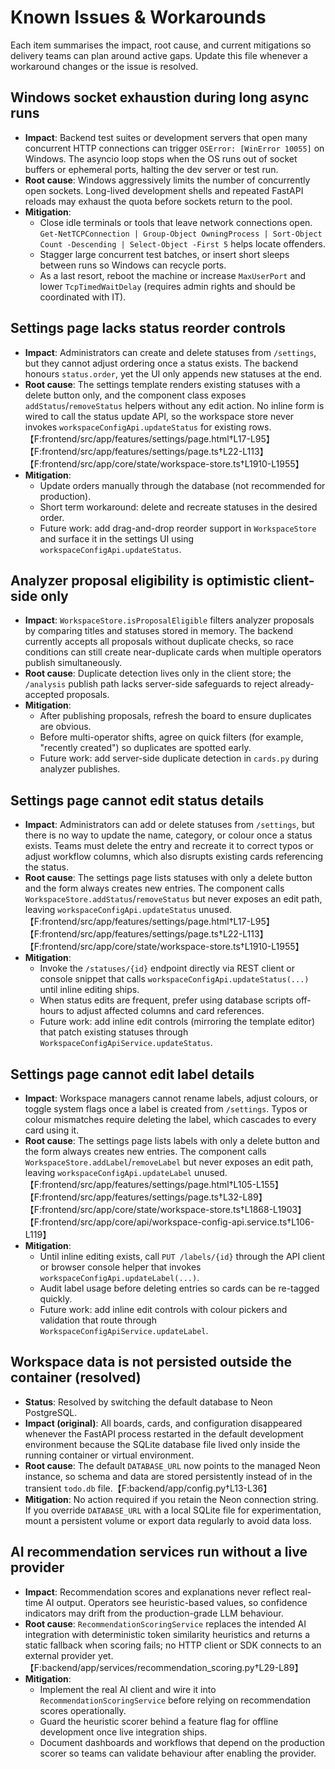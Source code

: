 # Known Issues & Workarounds

Each item summarises the impact, root cause, and current mitigations so delivery teams can plan around active gaps. Update this file whenever a workaround changes or the issue is resolved.

## Windows socket exhaustion during long async runs
- **Impact**: Backend test suites or development servers that open many concurrent HTTP connections can trigger `OSError: [WinError 10055]` on Windows. The asyncio loop stops when the OS runs out of socket buffers or ephemeral ports, halting the dev server or test run.
- **Root cause**: Windows aggressively limits the number of concurrently open sockets. Long-lived development shells and repeated FastAPI reloads may exhaust the quota before sockets return to the pool.
- **Mitigation**:
  - Close idle terminals or tools that leave network connections open. `Get-NetTCPConnection | Group-Object OwningProcess | Sort-Object Count -Descending | Select-Object -First 5` helps locate offenders.
  - Stagger large concurrent test batches, or insert short sleeps between runs so Windows can recycle ports.
  - As a last resort, reboot the machine or increase `MaxUserPort` and lower `TcpTimedWaitDelay` (requires admin rights and should be coordinated with IT).

## Settings page lacks status reorder controls
- **Impact**: Administrators can create and delete statuses from `/settings`, but they cannot adjust ordering once a status exists. The backend honours `status.order`, yet the UI only appends new statuses at the end.
- **Root cause**: The settings template renders existing statuses with a delete button only, and the component class exposes `addStatus`/`removeStatus` helpers without any edit action. No inline form is wired to call the status update API, so the workspace store never invokes `workspaceConfigApi.updateStatus` for existing rows.【F:frontend/src/app/features/settings/page.html†L17-L95】【F:frontend/src/app/features/settings/page.ts†L22-L113】【F:frontend/src/app/core/state/workspace-store.ts†L1910-L1955】
- **Mitigation**:
  - Update orders manually through the database (not recommended for production).
  - Short term workaround: delete and recreate statuses in the desired order.
  - Future work: add drag-and-drop reorder support in `WorkspaceStore` and surface it in the settings UI using `workspaceConfigApi.updateStatus`.

## Analyzer proposal eligibility is optimistic client-side only
- **Impact**: `WorkspaceStore.isProposalEligible` filters analyzer proposals by comparing titles and statuses stored in memory. The backend currently accepts all proposals without duplicate checks, so race conditions can still create near-duplicate cards when multiple operators publish simultaneously.
- **Root cause**: Duplicate detection lives only in the client store; the `/analysis` publish path lacks server-side safeguards to reject already-accepted proposals.
- **Mitigation**:
  - After publishing proposals, refresh the board to ensure duplicates are obvious.
  - Before multi-operator shifts, agree on quick filters (for example, "recently created") so duplicates are spotted early.
  - Future work: add server-side duplicate detection in `cards.py` during analyzer publishes.

## Settings page cannot edit status details
- **Impact**: Administrators can add or delete statuses from `/settings`, but there is no way to update the name, category, or colour once a status exists. Teams must delete the entry and recreate it to correct typos or adjust workflow columns, which also disrupts existing cards referencing the status.
- **Root cause**: The settings page lists statuses with only a delete button and the form always creates new entries. The component calls `WorkspaceStore.addStatus`/`removeStatus` but never exposes an edit path, leaving `workspaceConfigApi.updateStatus` unused.【F:frontend/src/app/features/settings/page.html†L17-L95】【F:frontend/src/app/features/settings/page.ts†L22-L113】【F:frontend/src/app/core/state/workspace-store.ts†L1910-L1955】
- **Mitigation**:
  - Invoke the `/statuses/{id}` endpoint directly via REST client or console snippet that calls `workspaceConfigApi.updateStatus(...)` until inline editing ships.
  - When status edits are frequent, prefer using database scripts off-hours to adjust affected columns and card references.
  - Future work: add inline edit controls (mirroring the template editor) that patch existing statuses through `WorkspaceConfigApiService.updateStatus`.

## Settings page cannot edit label details
- **Impact**: Workspace managers cannot rename labels, adjust colours, or toggle system flags once a label is created from `/settings`. Typos or colour mismatches require deleting the label, which cascades to every card using it.
- **Root cause**: The settings page lists labels with only a delete button and the form always creates new entries. The component calls `WorkspaceStore.addLabel`/`removeLabel` but never exposes an edit path, leaving `workspaceConfigApi.updateLabel` unused.【F:frontend/src/app/features/settings/page.html†L105-L155】【F:frontend/src/app/features/settings/page.ts†L32-L89】【F:frontend/src/app/core/state/workspace-store.ts†L1868-L1903】【F:frontend/src/app/core/api/workspace-config-api.service.ts†L106-L119】
- **Mitigation**:
  - Until inline editing exists, call `PUT /labels/{id}` through the API client or browser console helper that invokes `workspaceConfigApi.updateLabel(...)`.
  - Audit label usage before deleting entries so cards can be re-tagged quickly.
  - Future work: add inline edit controls with colour pickers and validation that route through `WorkspaceConfigApiService.updateLabel`.

## Workspace data is not persisted outside the container (resolved)
- **Status**: Resolved by switching the default database to Neon PostgreSQL.
- **Impact (original)**: All boards, cards, and configuration disappeared whenever the FastAPI process restarted in the default development environment because the SQLite database file lived only inside the running container or virtual environment.
- **Root cause**: The default `DATABASE_URL` now points to the managed Neon instance, so schema and data are stored persistently instead of in the transient `todo.db` file.【F:backend/app/config.py†L13-L36】
- **Mitigation**: No action required if you retain the Neon connection string. If you override `DATABASE_URL` with a local SQLite file for experimentation, mount a persistent volume or export data regularly to avoid data loss.

## AI recommendation services run without a live provider
- **Impact**: Recommendation scores and explanations never reflect real-time AI output. Operators see heuristic-based values, so confidence indicators may drift from the production-grade LLM behaviour.
- **Root cause**: `RecommendationScoringService` replaces the intended AI integration with deterministic token similarity heuristics and returns a static fallback when scoring fails; no HTTP client or SDK connects to an external provider yet.【F:backend/app/services/recommendation_scoring.py†L29-L89】
- **Mitigation**:
  - Implement the real AI client and wire it into `RecommendationScoringService` before relying on recommendation scores operationally.
  - Guard the heuristic scorer behind a feature flag for offline development once live integration ships.
  - Document dashboards and workflows that depend on the production scorer so teams can validate behaviour after enabling the provider.
